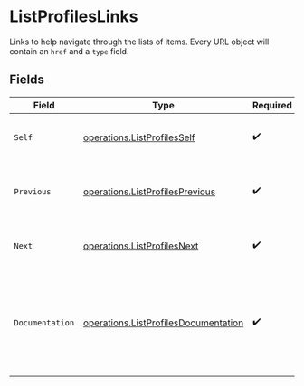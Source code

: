 # ListProfilesLinks

Links to help navigate through the lists of items. Every URL object will contain an `href` and a `type` field.


## Fields

| Field                                                                                        | Type                                                                                         | Required                                                                                     | Description                                                                                  |
| -------------------------------------------------------------------------------------------- | -------------------------------------------------------------------------------------------- | -------------------------------------------------------------------------------------------- | -------------------------------------------------------------------------------------------- |
| `Self`                                                                                       | [operations.ListProfilesSelf](../../models/operations/listprofilesself.md)                   | :heavy_check_mark:                                                                           | The URL to the current set of items.                                                         |
| `Previous`                                                                                   | [operations.ListProfilesPrevious](../../models/operations/listprofilesprevious.md)           | :heavy_check_mark:                                                                           | The previous set of items, if available.                                                     |
| `Next`                                                                                       | [operations.ListProfilesNext](../../models/operations/listprofilesnext.md)                   | :heavy_check_mark:                                                                           | The next set of items, if available.                                                         |
| `Documentation`                                                                              | [operations.ListProfilesDocumentation](../../models/operations/listprofilesdocumentation.md) | :heavy_check_mark:                                                                           | In v2 endpoints, URLs are commonly represented as objects with an `href` and `type` field.   |